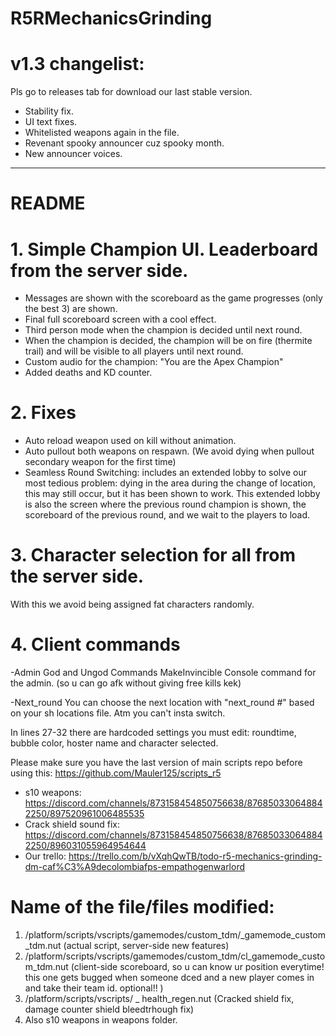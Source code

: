 # R5RMechanicsGrinding

# v1.3 changelist:
Pls go to releases tab for download our last stable version.
- Stability fix.
- UI text fixes.
- Whitelisted weapons again in the file.
- Revenant spooky announcer cuz spooky month.
- New announcer voices.
____________________________
# README
# 1. Simple Champion UI. Leaderboard from the server side.
- Messages are shown with the scoreboard as the game progresses (only the best 3) are shown.
- Final full scoreboard screen with a cool effect.
- Third person mode when the champion is decided until next round.
- When the champion is decided, the champion will be on fire (thermite trail) and will be visible to all players until next round.
- Custom audio for the champion: "You are the Apex Champion"
- Added deaths and KD counter.

# 2. Fixes
- Auto reload weapon used on kill without animation.
- Auto pullout both weapons on respawn. (We avoid dying when pullout secondary weapon for the first time)
- Seamless Round Switching: includes an extended lobby to solve our most tedious problem: dying in the area during the change of location, this may still occur, but it has been shown to work. This extended lobby is also the screen where the previous round champion is shown, the scoreboard of the previous round, and we wait to the players to load. 

# 3. Character selection for all from the server side.
With this we avoid being assigned fat characters randomly.

# 4. Client commands
-Admin God and Ungod Commands
MakeInvincible Console command for the admin. (so u can go afk without giving free kills kek)

-Next_round
You can choose the next location with "next_round #" based on your sh locations file. Atm you can't insta switch.

In lines 27-32 there are hardcoded settings you must edit: roundtime, bubble color, hoster name and character selected.

Please make sure you have the last version of main scripts repo before using this: https://github.com/Mauler125/scripts_r5
- s10 weapons: https://discord.com/channels/873158454850756638/876850330648842250/897520961006485535
- Crack shield sound fix: https://discord.com/channels/873158454850756638/876850330648842250/896031055964954644
- Our trello: https://trello.com/b/vXqhQwTB/todo-r5-mechanics-grinding-dm-caf%C3%A9decolombiafps-empathogenwarlord

# Name of the file/files modified: 
1. /platform/scripts/vscripts/gamemodes/custom_tdm/_gamemode_custom_tdm.nut (actual script, server-side new features)
2. /platform/scripts/vscripts/gamemodes/custom_tdm/cl_gamemode_custom_tdm.nut (client-side scoreboard, so u can know ur position everytime! this one gets bugged when someone dced and a new player comes in and take their team id. optional!! ) 
3. /platform/scripts/vscripts/ _ health_regen.nut (Cracked shield fix, damage counter shield bleedtrhough fix)
5. Also s10 weapons in weapons folder.
